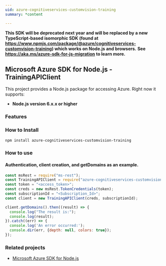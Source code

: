 ```yaml
---
uid: azure-cognitiveservices-customvision-training
summary: *content

---
```

**This SDK will be deprecated next year and will be replaced by a new TypeScript-based isomorphic SDK (found at https://www.npmjs.com/package/@azure/cognitiveservices-customvision-training) which works on Node.js and browsers.**
**See https://aka.ms/azure-sdk-for-js-migration to learn more.**
## Microsoft Azure SDK for Node.js - TrainingAPIClient

This project provides a Node.js package for accessing Azure. Right now it supports:
- **Node.js version 6.x.x or higher**

### Features


### How to Install

```bash
npm install azure-cognitiveservices-customvision-training
```

### How to use

#### Authentication, client creation, and getDomains  as an example.

```javascript
const msRest = require("ms-rest");
const TrainingAPIClient = require("azure-cognitiveservices-customvision-training");
const token = "<access_token>";
const creds = new msRest.TokenCredentials(token);
const subscriptionId = "<Subscription_Id>";
const client = new TrainingAPIClient(creds, subscriptionId);

client.getDomains().then((result) => {
  console.log("The result is:");
  console.log(result);
}).catch((err) => {
  console.log('An error occurred:');
  console.dir(err, {depth: null, colors: true});
});
```

### Related projects

- [Microsoft Azure SDK for Node.js](https://github.com/Azure/azure-sdk-for-node)
